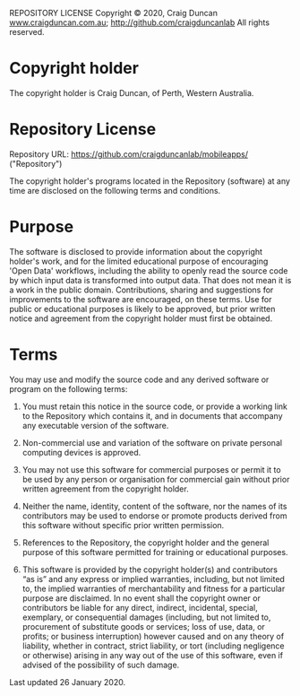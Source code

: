 REPOSITORY LICENSE
Copyright © 2020, Craig Duncan
www.craigduncan.com.au; http://github.com/craigduncanlab
All rights reserved.

# Copyright holder

The copyright holder is Craig Duncan, of Perth, Western Australia.

# Repository License

Repository URL: https://github.com/craigduncanlab/mobileapps/ ("Repository")

The copyright holder's programs located in the Repository (software) at any time are disclosed on the following terms and conditions.   

# Purpose

The software is disclosed to provide information about the copyright holder's work, and for the limited educational purpose of encouraging 'Open Data' workflows, including the ability to openly read the source code by which input data is transformed into output data.  That does not mean it is a work in the public domain.  Contributions, sharing and suggestions for improvements to the software are encouraged, on these terms.  Use for public or educational purposes is likely to be approved, but prior written notice and agreement from the copyright holder must first be obtained.

# Terms

You may use and modify the source code and any derived software or program on the following terms:

1. You must retain this notice in the source code, or provide a working link to the Repository which contains it, and in documents that accompany any executable version of the software.  

2. Non-commercial use and variation of the software on private personal computing devices is approved.  

3. You may not use this software for commercial purposes or permit it to be used by any person or organisation for commercial gain without prior written agreement from the copyright holder.

4. Neither the name, identity, content of the software, nor the names of its contributors may be used to endorse or promote products derived from this software without specific prior written permission.

5. References to the Repository, the copyright holder and the general purpose of this software permitted for training or educational purposes.

6. This software is provided by the copyright holder(s) and contributors “as is” and any express or implied warranties, including, but not limited to, the implied warranties of merchantability and fitness for a particular purpose are disclaimed. In no event shall the copyright owner or contributors be liable for any direct, indirect, incidental, special, exemplary, or consequential damages (including, but not limited to, procurement of substitute goods or services; loss of use, data, or profits; or business interruption) however caused and on any theory of liability, whether in contract, strict liability, or tort (including negligence or otherwise) arising in any way out of the use of this software, even if advised of the possibility of such damage.

Last updated 26 January 2020.
